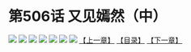 # 第506话 又见嫣然（中）
![](https://mhpic.xiaomingtaiji.net/comic/D/斗破苍穹拆分版/506话/1.jpg-zymk.middle.webp)
![](https://mhpic.xiaomingtaiji.net/comic/D/斗破苍穹拆分版/506话/2.jpg-zymk.middle.webp)
![](https://mhpic.xiaomingtaiji.net/comic/D/斗破苍穹拆分版/506话/3.jpg-zymk.middle.webp)
![](https://mhpic.xiaomingtaiji.net/comic/D/斗破苍穹拆分版/506话/4.jpg-zymk.middle.webp)
![](https://mhpic.xiaomingtaiji.net/comic/D/斗破苍穹拆分版/506话/5.jpg-zymk.middle.webp)
![](https://mhpic.xiaomingtaiji.net/comic/D/斗破苍穹拆分版/506话/6.jpg-zymk.middle.webp)
![](https://mhpic.xiaomingtaiji.net/comic/D/斗破苍穹拆分版/506话/7.jpg-zymk.middle.webp)
[【上一章】](./505.md)
[【目录】](./READMD.md)
[【下一章】](./507.md)
